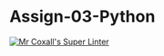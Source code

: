 # Assign-03-Python
[![Mr Coxall's Super Linter](https://github.com/LiaD/Assign-03-Python/workflows/Mr%20Coxall's%20Super%20Linter/badge.svg)](https://github.com/LiaD/Assign-03-Python/actions/)
